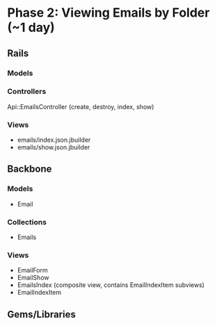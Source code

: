 # Phase 2: Viewing Emails by Folder (~1 day)

## Rails
### Models

### Controllers
Api::EmailsController (create, destroy, index, show)

### Views
* emails/index.json.jbuilder
* emails/show.json.jbuilder

## Backbone
### Models
* Email

### Collections
* Emails

### Views
* EmailForm
* EmailShow
* EmailsIndex (composite view, contains EmailIndexItem subviews)
* EmailIndexItem

## Gems/Libraries
